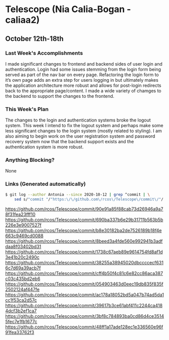 # Telescope (Nia Calia-Bogan - caliaa2)

## October 12th-18th

### Last Week's Accomplishments

I made significant changes to frontend and backend sides of user login and authentication. Login had some issues stemming from the login form being served as part of the nav bar on every page. Refactoring the login form to it’s own page adds an extra step for users logging in but ultimately makes the application architecture more robust and allows for post-login redirects back to the appropriate page/content. I made a wide variety of chamges to the backend to support the changes to the frontend.

### This Week's Plan

The changes to the login and authentication systems broke the logout system. This week I intend to fix the logout system and perhaps make some less significant changes to the login system (mostly related to styling). I am also aiming to begin work on the user registration system and password recovery system now that the backend support exists and the authentication system is more robust.

### Anything Blocking?

None

### Links (Generated automatically)

```bash
$ git log --author Antonia --since 2020-10-12 | grep ^commit | \
	sed s/"commit "/"https:\/\/github.com\/rcos\/Telescope\/commit\/"/
```

https://github.com/rcos/Telescope/commit/90e91a85f88cab73d26946a9a78f31fea23fff10
https://github.com/rcos/Telescope/commit/690ba337b6e29b31711b563b5b226e3e9007527f
https://github.com/rcos/Telescope/commit/b8e30182ba2de7526189b18f4e663c9469cd0088
https://github.com/rcos/Telescope/commit/8beed3a4fde560e992941b3adfdaa8f03402bd31
https://github.com/rcos/Telescope/commit/1738c67aeb89e9614754fd8af1d3e41b20c2490c
https://github.com/rcos/Telescope/commit/38255a38945020dbccccecf6316c7d69a39acb7f
https://github.com/rcos/Telescope/commit/cff4b50f4c81c6e82cc86aca387c03c435bd2eb6
https://github.com/rcos/Telescope/commit/054903463d0eec19db835f835f2502124af447fe
https://github.com/rcos/Telescope/commit/ac178a18052bd5a047b74ad5da1cc1f53ca2d57c
https://github.com/rcos/Telescope/commit/39617b3ce61abf411c2244ca4184dcf3b2ef1ca7
https://github.com/rcos/Telescope/commit/3bf8c784893ba0cd86d4ce35145fec7e1fb1677c
https://github.com/rcos/Telescope/commit/48ff1a17ade128ec1e336560e96f91fea33762f3